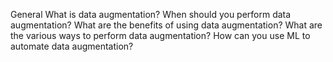 General
What is data augmentation?
When should you perform data augmentation?
What are the benefits of using data augmentation?
What are the various ways to perform data augmentation?
How can you use ML to automate data augmentation?
